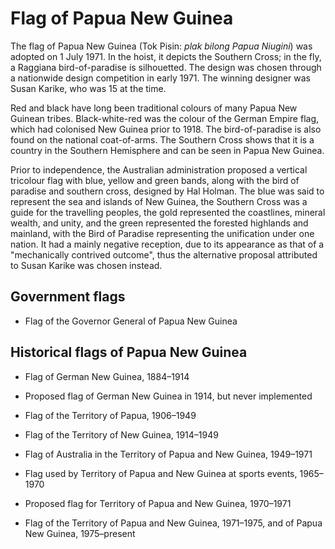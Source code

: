 # Flag of Papua New Guinea

The flag of Papua New Guinea (Tok Pisin: *plak bilong Papua Niugini*) was adopted on 1 July 1971. In the hoist, it depicts the Southern Cross; in the fly, a Raggiana bird-of-paradise is silhouetted. The design was chosen through a nationwide design competition in early 1971. The winning designer was Susan Karike, who was 15 at the time.

Red and black have long been traditional colours of many Papua New Guinean tribes. Black-white-red was the colour of the German Empire flag, which had colonised New Guinea prior to 1918. The bird-of-paradise is also found on the national coat-of-arms. The Southern Cross shows that it is a country in the Southern Hemisphere and can be seen in Papua New Guinea.

Prior to independence, the Australian administration proposed a vertical tricolour flag with blue, yellow and green bands, along with the bird of paradise and southern cross, designed by Hal Holman. The blue was said to represent the sea and islands of New Guinea, the Southern Cross was a guide for the travelling peoples, the gold represented the coastlines, mineral wealth, and unity, and the green represented the forested highlands and mainland, with the Bird of Paradise representing the unification under one nation. It had a mainly negative reception, due to its appearance as that of a "mechanically contrived outcome", thus the alternative proposal attributed to Susan Karike was chosen instead.

## Government flags

- Flag of the Governor General of Papua New Guinea

## Historical flags of Papua New Guinea

-  Flag of German New Guinea, 1884–1914

-  Proposed flag of German New Guinea in 1914, but never implemented

-  Flag of the Territory of Papua, 1906–1949

-  Flag of the Territory of New Guinea, 1914–1949

-  Flag of Australia in the Territory of Papua and New Guinea, 1949–1971

-  Flag used by Territory of Papua and New Guinea at sports events, 1965–1970

-  Proposed flag for Territory of Papua and New Guinea, 1970–1971

- Flag of the Territory of Papua and New Guinea, 1971–1975, and of Papua New Guinea, 1975–present
